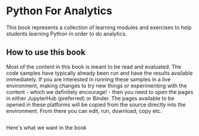 # Python For Analytics

This book represents a collection of learning modules and exercises to help students learning Python in order to do analytics.

## How to use this book
Most of the content in this book is meant to be read and evaluated.  The code samples have typically already been run and have the results available immediately.  If you are interested in running these samples in a live environment, making changes to try new things or experimenting with the content - which we definitely encourage! - then you need to open the pages in either JupyterHub (preferred) or Binder.  The pages available to be opened in these platforms will be copied from the source directly into the environment.  From there you can edit, run, download, copy etc.

```{tableofcontents}
```

Here's what we want in the book

